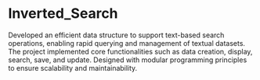 # Inverted_Search
Developed an efficient data structure to support text-based search operations, enabling rapid querying and management of textual datasets. The project implemented core functionalities such as data creation, display, search, save, and update. Designed with modular programming principles to ensure scalability and maintainability.
